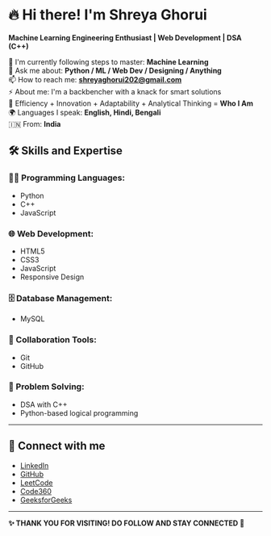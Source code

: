 # 🔥 Hi there! I'm Shreya Ghorui

**Machine Learning Engineering Enthusiast | Web Development | DSA (C++)**

🌱 I'm currently following steps to master: **Machine Learning**  
💬 Ask me about: **Python / ML / Web Dev / Designing / Anything**  
📫 How to reach me: **shreyaghorui202@gmail.com**  
⚡ About me: I'm a backbencher with a knack for smart solutions  
💪 Efficiency + Innovation + Adaptability + Analytical Thinking = **Who I Am**  
🌍 Languages I speak: **English, Hindi, Bengali**  
🇮🇳 From: **India**


## 🛠️ Skills and Expertise

### 👩‍💻 Programming Languages:
- Python  
- C++  
- JavaScript  

### 🌐 Web Development:
- HTML5  
- CSS3  
- JavaScript  
- Responsive Design  

### 🗄️ Database Management:
- MySQL  

### 🤝 Collaboration Tools:
- Git  
- GitHub  

### 🧠 Problem Solving:
- DSA with C++  
- Python-based logical programming  

---

## 🤝 Connect with me

- [LinkedIn](https://www.linkedin.com/in/shreya-ghorui-63ab9b314/)
- [GitHub](https://github.com/shreyaghorui222004)
- [LeetCode](https://leetcode.com/u/shreyaghorui/)  
- [Code360](https://www.naukri.com/code360/profile/shreyaghorui)
- [GeeksforGeeks](https://www.geeksforgeeks.org/user/shreyaghorui/)

---

**✨ THANK YOU FOR VISITING! DO FOLLOW AND STAY CONNECTED 🙌**
